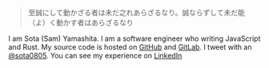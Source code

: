 > 至誠にして動かざる者は未だ之れあらざるなり。誠ならずして未だ能（よ）く動かす者はあらざるなり

I am Sota (Sam) Yamashita. I am a software engineer who writing JavaScript and Rust. My source code is hosted on <a href="https://github.com/sotayamashita" class="contact contact-github" target="_blank">GitHub</a> and <a href="https://gitlab.com/samyamashita" class="contact contact-gitlab" target="_blank">GitLab</a>. I tweet with an <a href="https://twitter.com/sota0805" class="contact contact-twitter" target="_blank">@sota0805</a>. You can see my experience on <a href="https://www.linkedin.com/in/sotayamashita/" class="contact contact-linkedin" target="_blank">LinkedIn</a>
